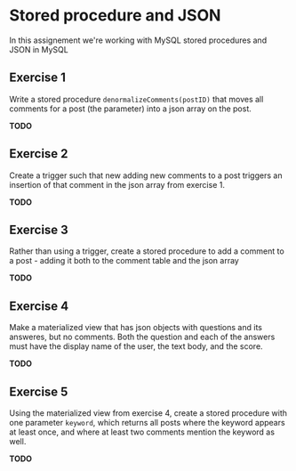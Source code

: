 # Stored procedure and JSON
In this assignement we're working with MySQL stored procedures and JSON in MySQL 


## Exercise 1
Write a stored procedure `denormalizeComments(postID)` that moves all comments for a post (the parameter) into a json array on the post. 

**TODO**

## Exercise 2
Create a trigger such that new adding new comments to a post triggers an insertion of that comment in the json array from exercise 1.

**TODO**

## Exercise 3
Rather than using a trigger, create a stored procedure to add a comment to a post - adding it both to the comment table and the json array

**TODO**

## Exercise 4
Make a materialized view that has json objects with questions and its answeres, but no comments. Both the question and each of the answers must have the display name of the user, the text body, and the score.

**TODO**

## Exercise 5
Using the materialized view from exercise 4, create a stored procedure with one parameter `keyword`, which returns all posts where the keyword appears at least once, and where at least two comments mention the keyword as well.

**TODO**
